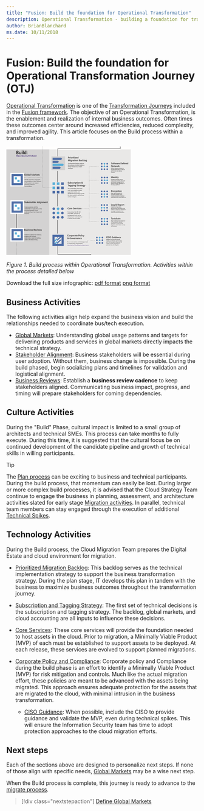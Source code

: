 ```yaml
---
title: "Fusion: Build the foundation for Operational Transformation"
description: Operational Transformation - building a foundation for transformation
author: BrianBlanchard
ms.date: 10/11/2018
---
```


# Fusion: Build the foundation for Operational Transformation Journey (OTJ)

[Operational Transformation](overview.md) is one of the [Transformation Journeys](../overview.md) included in the [Fusion framework](../../overview.md). The objective of an Operational Transformation, is the enablement and realization of internal business outcomes. Often times these outcomes center around increased efficiencies, reduced complexity, and improved agility. This article focuses on the Build process within a transformation.

![Build process within Operational Transformation](../../_images/operational-transformation-build.png)

*Figure 1. Build process within Operational Transformation. Activities within the process detailed below*

Download the full size infographic: [pdf format](../../_images/operational-transformation-infographic.png) [png format](../../_images/operational-transformation-infographic.pdf)

## Business Activities

The following activities align help expand the business vision and build the relationships needed to coordinate bus/tech execution.

* [Global Markets](../business-strategy/global-markets.md): Understanding global usage patterns and targets for delivering products and services in global markets directly impacts the technical strategy.
* [Stakeholder Alignment](../business-strategy/stakeholder-alignment.md): Business stakeholders will be essential during user adoption. Without them, business change is impossible. During the build phased, begin socializing plans and timelines for validation and logistical alignment.
* [Business Reviews](../business-strategy/business-reviews.md): Establish a **business review cadence** to keep stakeholders aligned. Communicating business impact, progress, and timing will prepare stakeholders for coming dependencies. 

## Culture Activities

During the "Build" Phase, cultural impact is limited to a small group of architects and technical SMEs. This process can take months to fully execute. During this time, it is suggested that the cultural focus be on continued development of the candidate pipeline and growth of technical skills in willing participants.

> [!TIP]
> The [Plan process](plan.md) can be exciting to business and technical participants. During the build process, that momentum can easily be lost. During larger or more complex build processes, it is advised that the Cloud Strategy Team continue to engage the business in planning, assessment, and architecture activities slated for early stage [Migration activities](migrate.md). In parallel, technical team members can stay engaged through the execution of additional [Technical Spikes](../migration/plan/technical-spike-poc.md).

## Technology Activities

During the Build process, the Cloud Migration Team prepares the Digital Estate and cloud environment for migration.

* [Prioritized Migration Backlog](../migration/plan/migration-backlog.md): This backlog serves as the technical implementation strategy to support the business transformation strategy. During the plan stage, IT develops this plan in tandem with the business to maximize business outcomes throughout the transformation journey.
* [Subscription and Tagging Strategy](../migration/plan/rationalize.md): The first set of technical decisions is the subscription and tagging strategy. The backlog, global markets, and cloud accounting are all inputs to influence these decisions.
* [Core Services](../migration/plan/core-services.md): These core services will provide the foundation needed to host assets in the cloud. Prior to migration, a Minimally Viable Product (MVP) of each must be established to support assets to be deployed. At each release, these services are evolved to support planned migrations. 

* [Corporate Policy and Compliance](../migration/plan/corporate-policy-and-compliance.md): Corporate policy and Compliance during the build phase is an effort to identify a Minimally Viable Product (MVP) for risk mitigation and controls. Much like the actual migration effort, these policies are meant to be advanced with the assets being migrated. This approach ensures adequate protection for the assets that are migrated to the cloud, with minimal intrusion in the business transformation.

    * [CISO Guidance](../migration/plan/ciso-guidance.md): When possible, include the CISO to provide guidance and validate the MVP, even during technical spikes. This will ensure the Information Security team has time to adopt protection approaches to the cloud migration efforts.

## Next steps

Each of the sections above are designed to personalize next steps. If none of those align with specific needs, [Global Markets](../business-strategy/global-markets.md) may be a wise next step.

When the Build process is complete, this journey is ready to advance to the [migrate process](migrate.md).

> [!div class="nextstepaction"]
> [Define Global Markets](../business-strategy/global-markets.md)